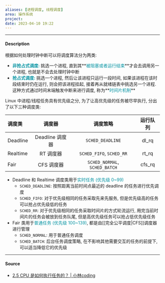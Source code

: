 ```yaml
---
aliases: [进程调度, 线程调度]
area: 操作系统
project: 
date: 2023-04-10 19:22
---
```

---
#### Description
根据如何处理时钟中断可以将调度算法分为两类: 
- **<font color="#0593A2">非抢占式调度: </font>**
  挑选一个进程, 直到其**<font color="#0593A2">被阻塞或者运行结束</font>**才会去调用另一个进程, 也就是不会去处理时钟中断
- **<font color="#0593A2">抢占式调度: </font>**
  挑选一个进程, 然后让该进程只运行一段时间, 如果该进程在该时段结束时仍在运行, 则会把该进程挂起, 接着再从就绪链表中挑选另一个进程. 这种方式通过时间末端触发中断来进行调度, 称为**<font color="#0593A2">时间片机制</font>**


Linux 中进程/线程任务具有优先级之分, 为了让高优先级的任务被尽早执行, 分出了以下三种调度类: 

|  调度类  |     调度器      |         调度策略         | 运行队列 |
|:--------|:---------------:|:------------------------:|:--------:|
| Deadline | Deadline 调度器 |     `SCHED_DEADLINE`     |  dl_rq   |
| Realtime |    RT 调度器    | `SCHED_FIFO`, `SCHED_RR` |  rt_rq   |
|Fair|CFS 调度器| `SCHED_NORMAL`, `SCHED_BATCH` |cfs_rq|

- Deadline 和 Realtime 调度类用于<font color="#0593A2">实时任务 (优先级 0~99)</font>
    - `SCHED_DEADLINE`: 按照距离当前时间点最近的 deadline 的任务进行优先调度
    - `SCHED_FIFO`: 对于优先级相同的任务采取先来先服务, 但是优先级高的任务可以抢占优先级低的任务
    - `SCHED_RR`: 对于优先级相同的任务采取时间片的方式轮流运行, 用完当前时间片的任务会被放到任务队尾, 但是高优先级任务可以抢占低优先级任务
- Fair 类用于<font color="#0593A2">普通任务 (优先级 100~139)</font>, 都是由[[完全公平调度|CFS]]调度器进行管理
    - `SCHED_NORMAL`: 用于普通任务调度
    - `SCHED_BATCH`: 后台任务调度策略, 在不影响其他需要交互的任务的前提下, 可以适当降低它的优先级
---
#### Source
- [2.5 CPU 是如何执行任务的？ | 小林coding](https://xiaolincoding.com/os/1_hardware/how_cpu_deal_task.html#%E5%88%86%E6%9E%90%E4%BC%AA%E5%85%B1%E4%BA%AB%E7%9A%84%E9%97%AE%E9%A2%98)